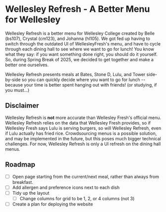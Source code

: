 # Wellesley Refresh - A Better Menu for Wellesley
Wellesley Refresh is a better menu for Wellesley College created by Belle (bs107), Crystal (cm123), and Johanna (hl105). We got fed up having to switch through the outdated UI of WellesleyFresh's menu, and have to cycle through each dining hall to see where we want to go for lunch! You know what they say: if you want something done right, you should do it yourself. So, during Spring Break of 2025, we decided to get together and make a better one ourselves.

Wellesley Refresh presents meals at Bates, Stone D, Lulu, and Tower side-by-side so you can quickly decide where you want to go for lunch -- because your time is better spent hanging out with friends! (or studying, if you must...)


## Disclaimer
Wellesley Refresh is **not** more accurate than Wellesley Fresh's official menu. Wellesley Refresh relies on the data that Wellesley Fresh provides, so if Wellesley Fresh says Lulu is serving burgers, so will Wellesley Refresh, even if Lulu actually has fried rice. Crowdsourcing menus is a possible solution, and may be implemented in the future, but this poses much bigger technical challenges. For now, Wellesley Refresh is only a UI refresh on the dining hall menus.


## Roadmap
- [ ] Open page starting from the current/next meal, rather than always from breakfast.
- [ ] Add allergen and preference icons next to each dish
- [ ] Tidy up the layout
  - [ ] Change columns for grid to be 1, 2, or 4 columns (not 3)
- [ ] Create a plan for deploying the website
